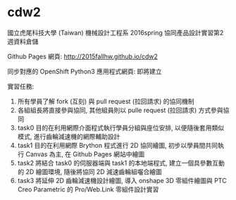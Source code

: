 # cdw2

國立虎尾科技大學 (Taiwan) 機械設計工程系 2016spring 協同產品設計實習第2週資料倉儲

Github Pages 網頁: http://2015fallhw.github.io/cdw2

同步對應的 OpenShift Python3 應用程式網頁: 即將建立

實習任務:

1. 所有學員了解 fork (互刻) 與 pull request (拉回請求) 的協同機制
2. 各組組長將直接參與協同, 其他組員則以 pulle request (拉回請求) 方式參與協同
3. task0 目的在利用網際介面程式執行學員分組與座位安排, 以便隨後套用類似模式, 進行齒輪減速機的網際輔助設計
4. task1 目的在利用網際 Brython 程式進行 2D 協同繪圖, 初步以學員間共同執行 Canvas 為主, 在 Github Pages 網站中繪圖
5. task2 將結合 task0 的伺服器端與 task1 的本地端程式, 建立一個具參數互動的 2D 繪圖環境, 隨後將協同 2D 減速齒輪組囓合繪圖
6. task3 將延伸 2D 齒輪減速機設計繪圖, 導入 onshape 3D 零組件繪圖與 PTC Creo Parametric 的 Pro/Web.Link 零組件設計實習
